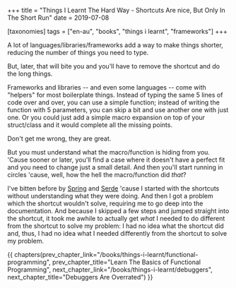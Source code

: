 +++
title = "Things I Learnt The Hard Way - Shortcuts Are nice, But Only In The Short Run"
date = 2019-07-08

[taxonomies]
tags = ["en-au", "books", "things i learnt", "frameworks"]
+++

A lot of languages/libraries/frameworks add a way to make things shorter,
reducing the number of things you need to type.

But, later, that will bite you and you'll have to remove the shortcut and do
the long things.

<!-- more -->

Frameworks and libraries -- and even some languages -- come with "helpers" for
most boilerplate things. Instead of typing the same 5 lines of code over and
over, you can use a simple function; instead of writing the function with 5
parameters, you can skip a bit and use another one with just one. Or you could
just add a simple macro expansion on top of your struct/class and it would
complete all the missing points.

Don't get me wrong, they are great.

But you must understand what the macro/function is hiding from you. 'Cause
sooner or later, you'll find a case where it doesn't have a perfect fit and
you need to change just a small detail. And then you'll start running in
circles 'cause, well, how the hell the macro/function did _that_?

I've bitten before by [Spring](http://spring.io/) and
[Serde](https://serde.rs/) 'cause I started with the shortcuts without
understanding what they were doing. And then I got a problem which the
shortcut wouldn't solve, requiring me to go deep into the documentation. And
because I skipped a few steps and jumped straight into the shortcut, it took
me awhile to actually get _what_ I needed to do different from the shortcut to
solve my problem: I had no idea what the shortcut did and, thus, I had no idea
what I needed differently from the shortcut to solve my problem.

{{ chapters(prev_chapter_link="/books/things-i-learnt/functional-programming", prev_chapter_title="Learn The Basics of Functional Programming", next_chapter_link="/books/things-i-learnt/debuggers", next_chapter_title="Debuggers Are Overrated") }}

